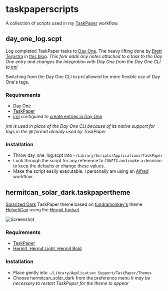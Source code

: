 # taskpaperscripts

A collection of scripts used in my [TaskPaper](http://www.hogbaysoftware.com/products/taskpaper) workflow.

## day_one_log.scpt
Log completed TaskPaper tasks to [Day One](http://dayoneapp.com/). The heavy lifting done by [Brett Terpstra](https://twitter.com/ttscoff) in [this blog](http://brettterpstra.com/2012/02/23/log-taskpaper-archives-to-day-one/).
*This fork adds any notes attached to a task to the Day One entry and changes the integration with Day One from the Day One CLI to [jrnl](http://maebert.github.io/jrnl/)*

Switching from the Day One CLI to jrnl allowed for more flexible use of Day One's tags.

### Requirements

* [Day One](http://dayoneapp.com/)
* [TaskPaper](http://www.hogbaysoftware.com/products/taskpaper) 
* [jrnl](http://maebert.github.io/jrnl/) configured to [create entries in Day One](http://maebert.github.io/jrnl/advanced.html#dayone-integration)

*jrnl is used in place of the Day One CLI because of its native support for tags in the @ format already used by TaskPaper*
### Installation

* Throw day_one_log.scpt into `~/Library/Scripts/Applications/TaskPaper`
* Look through the script for any reference to `CONFIG` and make a decision to keep the defaults or change these values.
* Make the script easily executable. I personally am using an [Alfred](http://www.alfredapp.com/) workflow.

## hermitcan_solar_dark.taskpapertheme

[Solarized Dark](http://ethanschoonover.com/solarized) TaskPaper theme based on [tundramonkey's](https://gist.github.com/tundramonkey) theme [HelvetiCan](https://gist.github.com/tundramonkey/5056539) using the [Hermit fontset](https://pcaro.es/p/hermit/)

![Screenshot](http://underscorephil.github.io/taskpaperscripts/hermitcan_solar_dark.png)
### Requirements

* [TaskPaper](http://www.hogbaysoftware.com/products/taskpaper) 
* [Hermit, Hermit Light, Hermit Bold](https://pcaro.es/p/hermit/#downloads)

### Installation

* Place gently into `~/Library/Application Support/TaskPaper/Themes`
* Choose hermitcan_solar_dark from the preference menu
    *It may be necessary to restart TaskPaper for the theme to appear*


